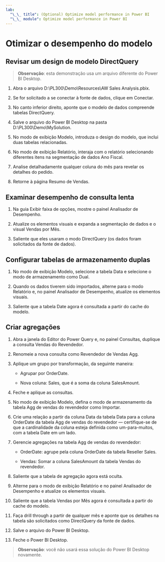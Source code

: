 ```yaml
---
lab:
  "\_\_ title": (Optional) Optimize model performance in Power BI
  "\_\_ module": Optimize model performance in Power BI
---
```


# Otimizar o desempenho do modelo

## Revisar um design de modelo DirectQuery

> **Observação**: esta demonstração usa um arquivo diferente do Power BI Desktop.

1. Abra o arquivo D:\PL300\Demo\Resources\AW Sales Analysis.pbix.

1. Se for solicitado a se conectar à fonte de dados, clique em Conectar.

1. No canto inferior direito, aponte que o modelo de dados compreende tabelas DirectQuery.

1. Salve o arquivo do Power BI Desktop na pasta D:\PL300\Demo\MySolution.

1. No modo de exibição Modelo, introduza o design do modelo, que inclui duas tabelas relacionadas.

1. No modo de exibição Relatório, interaja com o relatório selecionando diferentes itens na segmentação de dados Ano Fiscal.

1. Analise detalhadamente qualquer coluna do mês para revelar os detalhes do pedido.

1. Retorne à página Resumo de Vendas.

## Examinar desempenho de consulta lenta

1. Na guia Exibir faixa de opções, mostre o painel Analisador de Desempenho.

1. Atualize os elementos visuais e expanda a segmentação de dados e o visual Vendas por Mês.

1. Saliente que eles usaram o modo DirectQuery (os dados foram solicitados da fonte de dados).

## Configurar tabelas de armazenamento duplas

1. No modo de exibição Modelo, selecione a tabela Data e selecione o modo de armazenamento como Dual.

1. Quando os dados tiverem sido importados, alterne para o modo Relatório e, no painel Analisador de Desempenho, atualize os elementos visuais.

1. Saliente que a tabela Date agora é consultada a partir do cache do modelo.

## Criar agregações

1. Abra a janela do Editor do Power Query e, no painel Consultas, duplique a consulta Vendas do Revendedor.

1. Renomeie a nova consulta como Revendedor de Vendas Agg.

1. Aplique um grupo por transformação, da seguinte maneira:

    - Agrupar por OrderDate.

    - Nova coluna: Sales, que é a soma da coluna SalesAmount.

1. Feche e aplique as consultas.

1. No modo de exibição Modelo, defina o modo de armazenamento da tabela Agg de vendas do revendedor como Importar.

1. Crie uma relação a partir da coluna Data da tabela Data para a coluna OrderDate da tabela Agg de vendas do revendedor — certifique-se de que a cardinalidade da coluna esteja definida como um-para-muitos, com a tabela Date em um lado.

1. Gerencie agregações na tabela Agg de vendas do revendedor:

    - OrderDate: agrupe pela coluna OrderDate da tabela Reseller Sales.

    - Vendas: Somar a coluna SalesAmount da tabela Vendas do revendedor.

1. Saliente que a tabela de agregação agora está oculta.

1. Alterne para o modo de exibição Relatório e no painel Analisador de Desempenho e atualize os elementos visuais.

1. Saliente que a tabela Vendas por Mês agora é consultada a partir do cache do modelo.

1. Faça drill through a partir de qualquer mês e aponte que os detalhes na tabela são solicitados como DirectQuery da fonte de dados.

1. Salve o arquivo do Power BI Desktop.

1. Feche o Power BI Desktop.

> **Observação**: você não usará essa solução do Power BI Desktop novamente.
